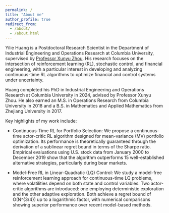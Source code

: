```yaml
---
permalink: /
title: "About me"
author_profile: true
redirect_from: 
  - /about/
  - /about.html
---
```


Yilie Huang is a Postdoctoral Research Scientist in the Department of Industrial Engineering and Operations Research at Columbia University, supervised by [Professor Xunyu Zhou](https://www.engineering.columbia.edu/faculty-staff/directory/xunyu-zhou). His research focuses on the intersection of reinforcement learning (RL), stochastic control, and financial engineering, with a particular interest in developing and analyzing continuous-time RL algorithms to optimize financial and control systems under uncertainty.

Huang completed his PhD in Industrial Engineering and Operations Research at Columbia University in 2024, advised by Professor Xunyu Zhou. He also earned an M.S. in Operations Research from Columbia University in 2018 and a B.S. in Mathematics and Applied Mathematics from Zhejiang University in 2017.

Key highlights of my work include:


-	Continuous-Time RL for Portfolio Selection: We propose a continuous-time actor-critic RL algorithm designed for mean-variance (MV) portfolio optimization. Its performance is theoretically guaranteed through the derivation of a sublinear regret bound in terms of the Sharpe ratio. Empirical evaluations using U.S. stock data from January 2000 to December 2019 show that the algorithm outperforms 15 well-established alternative strategies, particularly during bear markets.


-	Model-Free RL in Linear-Quadratic (LQ) Control: We study a model-free reinforcement learning approach for continuous-time LQ problems, where volatilities depend on both state and control variables. Two actor-critic algorithms are introduced: one employing deterministic exploration and the other adaptive exploration. Both achieve a regret bound of O(N^{3/4}) up to a logarithmic factor, with numerical comparisons showing superior performance over recent model-based methods.
